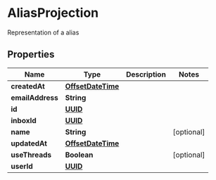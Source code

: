 

# AliasProjection

Representation of a alias
## Properties

Name | Type | Description | Notes
------------ | ------------- | ------------- | -------------
**createdAt** | [**OffsetDateTime**](OffsetDateTime) |  | 
**emailAddress** | **String** |  | 
**id** | [**UUID**](UUID) |  | 
**inboxId** | [**UUID**](UUID) |  | 
**name** | **String** |  |  [optional]
**updatedAt** | [**OffsetDateTime**](OffsetDateTime) |  | 
**useThreads** | **Boolean** |  |  [optional]
**userId** | [**UUID**](UUID) |  | 



